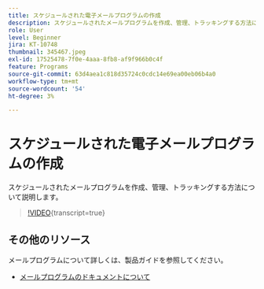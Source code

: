 ```yaml
---
title: スケジュールされた電子メールプログラムの作成
description: スケジュールされたメールプログラムを作成、管理、トラッキングする方法について説明します。
role: User
level: Beginner
jira: KT-10748
thumbnail: 345467.jpeg
exl-id: 17525478-7f0e-4aaa-8fb8-af9f966b0c4f
feature: Programs
source-git-commit: 63d4aea1c818d35724c0cdc14e69ea00eb06b4a0
workflow-type: tm+mt
source-wordcount: '54'
ht-degree: 3%

---
```


# スケジュールされた電子メールプログラムの作成

スケジュールされたメールプログラムを作成、管理、トラッキングする方法について説明します。

>[!VIDEO](https://video.tv.adobe.com/v/345467/?quality=12&learn=on){transcript=true}

## その他のリソース

メールプログラムについて詳しくは、製品ガイドを参照してください。

* [ メールプログラムのドキュメントについて ](https://experienceleague.adobe.com/docs/marketo/using/product-docs/email-marketing/email-programs/creating-an-email-program/understanding-email-programs.html?lang=en)
